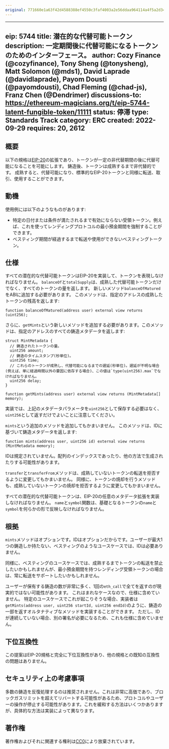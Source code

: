 ```yaml
---
original: 771660e1a63f42d4588388ef4550c3faf4003a2e56ddaa964114a4f5a2d34764
---
```


---
eip: 5744
title: 潜在的な代替可能トークン
description: 一定期間後に代替可能になるトークンのためのインターフェース。
author: Cozy Finance (@cozyfinance), Tony Sheng (@tonysheng), Matt Solomon (@mds1), David Laprade (@davidlaprade), Payom Dousti (@payomdousti), Chad Fleming (@chad-js), Franz Chen (@Dendrimer)
discussions-to: https://ethereum-magicians.org/t/eip-5744-latent-fungible-token/11111
status: 停滞
type: Standards Track
category: ERC
created: 2022-09-29
requires: 20, 2612
---

## 概要

以下の規格は[EIP-20](./eip-20.md)の拡張であり、トークンが一定の非代替期間の後に代替可能になることを可能にします。
鋳造後、トークンは成熟するまで非代替的です。
成熟すると、代替可能になり、標準的なEIP-20トークンと同様に転送、取引、使用することができます。

## 動機

使用例には以下のようなものがあります:

- 特定の日付または条件が満たされるまで有効にならない受領トークン。例えば、これを使ってレンディングプロトコルの最小預金期間を強制することができます。
- ベスティング期間が経過するまで転送や使用ができないベスティングトークン。

## 仕様

すべての潜在的な代替可能トークンはEIP-20を実装して、トークンを表現しなければなりません。
`balanceOf`と`totalSupply`は、成熟した代替可能トークンだけでなく、すべてのトークンの量を返します。
新しいメソッド`balanceOfMatured`をABIに追加する必要があります。
このメソッドは、指定のアドレスの成熟したトークンの残高を返します:

```solidity
function balanceOfMatured(address user) external view returns (uint256);
```

さらに、`getMints`という新しいメソッドを追加する必要があります。このメソッドは、指定のアドレスのすべての鋳造メタデータを返します:

```solidity
struct MintMetadata {
  // 鋳造されたトークンの量。
  uint256 amount;
  // 鋳造のタイムスタンプ(秒単位)。
  uint256 time;
  // これらのトークンが成熟し、代替可能になるまでの遅延(秒単位)。遅延が不明な場合(例えば、単に経過時間以外の要因に依存する場合)、この値は`type(uint256).max`でなければなりません。
  uint256 delay;
}

function getMints(address user) external view returns (MintMetadata[] memory);
```

実装では、上記のメタデータパラメータを`uint256`として保存する必要はなく、`uint256`として返すだけでよいことに注意してください。

`mints`という追加のメソッドを追加してもかまいません。
このメソッドは、IDに基づいて鋳造メタデータを返します:

```solidity
function mints(address user, uint256 id) external view returns (MintMetadata memory);
```

IDは規定されていません。配列のインデックスであったり、他の方法で生成されたりする可能性があります。

`transfer`と`transferFrom`メソッドは、成熟していないトークンの転送を拒否するように変更してもかまいません。
同様に、トークンの焼却を行うメソッドも、成熟していないトークンの焼却を拒否するように変更してもかまいません。

すべての潜在的な代替可能トークンは、EIP-20の任意のメタデータ拡張を実装しなければなりません。
`name`と`symbol`関数は、基礎となるトークンの`name`と`symbol`を何らかの形で反映しなければなりません。

## 根拠

`mints`メソッドはオプションです。IDはオプションだからです。ユーザーが最大1つの鋳造しか持たない、ベスティングのようなユースケースでは、IDは必要ありません。

同様に、ベスティングのユースケースでは、成熟するまでトークンの転送を禁止したいかもしれませんが、最小預金期間を持つレンディング受領トークンの場合は、常に転送をサポートしたいかもしれません。

ユーザーが保有する鋳造の数が非常に多く、1回の`eth_call`で全てを返すのが現実的ではない可能性があります。
これはまれなケースなので、仕様に含めていません。
特定のユースケースでこれが起こりそうな場合、実装者は`getMints(address user, uint256 startId, uint256 endId)`のように、鋳造の一部を返すオルタナティブなメソッドを実装することができます。
ただし、IDが連続していない場合、別の署名が必要になるため、これも仕様に含めていません。

## 下位互換性

この提案はEIP-20規格と完全に下位互換性があり、他の規格との既知の互換性の問題はありません。

## セキュリティ上の考慮事項

多数の鋳造を反復処理するのは推奨されません。これは非常に高価であり、ブロックガスリミットを超えてリバートする可能性があるため、プロトコルやユーザーの操作が停止する可能性があります。これを緩和する方法はいくつかありますが、具体的な方法は実装によって異なります。

## 著作権

著作権およびそれに関連する権利は[CC0](../LICENSE.md)により放棄されています。